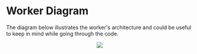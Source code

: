 # Worker Diagram
The diagram below illustrates the worker's architecture and could be useful to keep in mind while going through the code.

<p align="center">
  <img src="../.assets/diagram-worker.svg">
</p>

